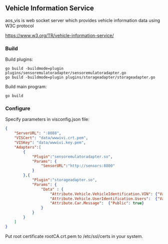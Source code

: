 ## Vehicle Information Service

aos_vis is web socket server which provides vehicle information data using W3C protocol

https://www.w3.org/TR/vehicle-information-service/

### Build

Build plugins:

```
go build -buildmode=plugin plugins/sensoremulatoradapter/sensoremulatoradapter.go
go build -buildmode=plugin plugins/storageadapter/storageadapter.go
```

Build main program:

```
go build
```

### Configure

Specify parameters in visconfig.json file:

```json
{
	"ServerURL": ":8088",
	"VISCert": "data/wwwivi.crt.pem",
	"VISKey": "data/wwwivi.key.pem",
	"Adapters":[
		{
			"Plugin":"sensoremulatoradapter.so",
			"Params": {
				"SensorURL":"http://sensors:8800"
			}
		},{
			"Plugin":"storageadapter.so",
			"Params": {
				"Data" : {
					"Attribute.Vehicle.VehicleIdentification.VIN": {"Value": "TestVIN", "Public": true, "ReadOnly": true},
					"Attribute.Vehicle.UserIdentification.Users":  {"Value": ["User1", "Provider1"], "Public": true},
					"Attribute.Car.Message":  {"Public": true}
				}
			}
		}
	]
}
```

Put root certificate rootCA.crt.pem to /etc/ssl/certs in your system.
